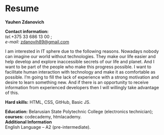 # Resume
**Yauhen Zdanovich**  
  
**Contact information:**  
 *tel.*+375 33 686 13 00 ;  
  *e-mail:* zdanovih89@gmail.com  
    
I am interested in IT sphere due to the following reasons. Nowadays nobody can imagine our world without technologies. They make our life easier and help develop and explore inaccessible secrets of our life and planet. And I want to be part of the people who make this progress possible. I want to facilitate human interaction with technology and make it as comfortable as possible. I’m going to fill the lack of experience with a strong motivation and desire to learn something new. And if there is an opportunity to receive information from experienced developers then I will willingly take advantage of this.
    
**Hard skills:**   HTML, CSS, GitHub, Basic JS.  
  
**Education:**   Belarusian State Polytechnic College (electronics technician);  
 **courses:**   codecademy, htmlacademy.  
**Additional Information**  
English Language – A2 (pre-intermediate).  
